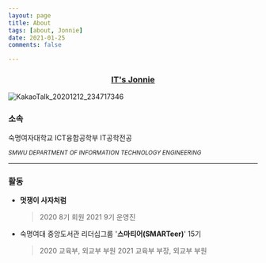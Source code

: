 ```yaml
---
layout: page
title: About
tags: [about, Jonnie]
date: 2021-01-25
comments: false

---
```


### <a href="https://jeongin37.github.io/"><center>IT's Jonnie</center></a>

![KakaoTalk_20201212_234717346](https://user-images.githubusercontent.com/54874529/106297915-976c3680-6296-11eb-8a48-74083205ee35.png)


### 소속

숙명여자대학교 ICT융합공학부 IT공학전공

<small>*SMWU DEPARTMENT OF INFORMATION TECHNOLOGY ENGINEERING*</small>


<hr>

### 활동

- **멋쟁이 사자처럼**
  > 2020 8기 회원
  >2021 9기 운영진

- 숙명여대 중앙도서관 리더십그룹 '**스마티어(SMARTeer)**' 15기
  > 2020 교육부, 외교부 부원
  > 2021 교육부 부장, 외교부 부원

